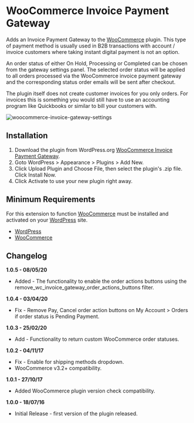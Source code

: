 # WooCommerce Invoice Payment Gateway
Adds an Invoice Payment Gateway to the [WooCommerce](https://www.woocommerce.com/) plugin. This type of payment method is usually used in B2B transactions with account / invoice customers where taking instant digital payment is not an option.

An order status of either On Hold, Processing or Completed can be chosen from the gateway settings panel. The selected order status will be applied to all orders processed via the WooCommerce invoice payment gateway and the corresponding status order emails will be sent after checkout.

The plugin itself does not create customer invoices for you only orders. For invoices this is something you would still have to use an accounting program like Quickbooks or similar to bill your customers with.


![woocommerce-invoice-gateway-settings](https://cloud.githubusercontent.com/assets/1190565/18257488/6d4c8a08-73bc-11e6-82ec-27914d991d82.png)

## Installation

1. Download the plugin from WordPress.org [WooCommerce Invoice Payment Gateway](https://wordpress.org/plugins/wc-invoice-gateway/).
2. Goto WordPress > Appearance > Plugins > Add New.
3. Click Upload Plugin and Choose File, then select the plugin's .zip file. Click Install Now.
4. Click Activate to use your new plugin right away.

## Minimum Requirements

For this extension to function [WooCommerce](https://www.woocommerce.com/) must be installed and activated on your [WordPress](https://wordpress.org/) site.

* [WordPress](https://wordpress.org/)
* [WooCommerce](https://www.woocommerce.com/)

## Changelog

**1.0.5 - 08/05/20**
* Added - The functionality to enable the order actions buttons using the remove_wc_invoice_gateway_order_actions_buttons filter. 

**1.0.4 - 03/04/20**
* Fix - Remove Pay, Cancel order action buttons on My Account > Orders if order status is Pending Payment.

**1.0.3 - 25/02/20**
* Add - Functionality to return custom WooCommerce order statuses.

**1.0.2 - 04/11/17**
* Fix - Enable for shipping methods dropdown.
* WooCommerce v3.2+ compatibility.

**1.0.1 - 27/10/17**
* Added WooCommerce plugin version check compatibility.

**1.0.0 - 18/07/16**
* Initial Release - first version of the plugin released.
